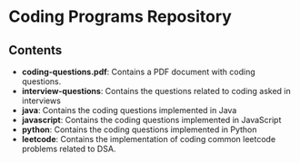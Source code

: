 # Coding Programs Repository

<!-- Folder Descriptions -->
## Contents

- **coding-questions.pdf**: Contains a PDF document with coding questions.
- **interview-questions**: Contains the questions related to coding asked in interviews
- **java**: Contains the coding questions implemented in Java
- **javascript**: Contains the coding questions implemented in JavaScript
- **python**: Contains the coding questions implemented in Python
- **leetcode**: Contains the implementation of coding common leetcode problems related to DSA.
